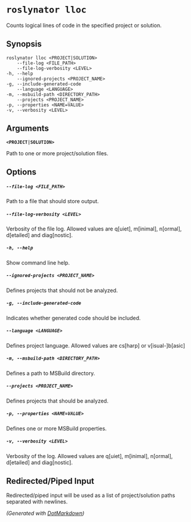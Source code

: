 ﻿---
sidebar_label: lloc
---

# `roslynator lloc`

Counts logical lines of code in the specified project or solution\.

## Synopsis

```
roslynator lloc <PROJECT|SOLUTION>
    --file-log <FILE_PATH>
    --file-log-verbosity <LEVEL>
-h, --help
    --ignored-projects <PROJECT_NAME>
-g, --include-generated-code
    --language <LANGUAGE>
-m, --msbuild-path <DIRECTORY_PATH>
    --projects <PROJECT_NAME>
-p, --properties <NAME=VALUE>
-v, --verbosity <LEVEL>
```

## Arguments

**`<PROJECT|SOLUTION>`**

Path to one or more project/solution files\.

## Options

##### `--file-log <FILE_PATH>`

Path to a file that should store output\.

##### `--file-log-verbosity <LEVEL>`

Verbosity of the file log\. Allowed values are q\[uiet\], m\[inimal\], n\[ormal\], d\[etailed\] and diag\[nostic\]\.

##### `-h, --help`

Show command line help\.

##### `--ignored-projects <PROJECT_NAME>`

Defines projects that should not be analyzed\.

##### `-g, --include-generated-code`

Indicates whether generated code should be included\.

##### `--language <LANGUAGE>`

Defines project language\. Allowed values are cs\[harp\] or v\[isual\-\]b\[asic\]

##### `-m, --msbuild-path <DIRECTORY_PATH>`

Defines a path to MSBuild directory\.

##### `--projects <PROJECT_NAME>`

Defines projects that should be analyzed\.

##### `-p, --properties <NAME=VALUE>`

Defines one or more MSBuild properties\.

##### `-v, --verbosity <LEVEL>`

Verbosity of the log\. Allowed values are q\[uiet\], m\[inimal\], n\[ormal\], d\[etailed\] and diag\[nostic\]\.

## Redirected/Piped Input

Redirected/piped input will be used as a list of project/solution paths separated with newlines.

*\(Generated with [DotMarkdown](https://github.com/JosefPihrt/DotMarkdown)\)*
